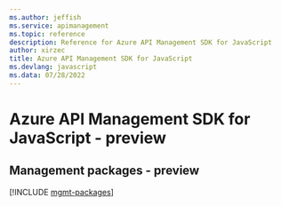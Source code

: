 ```yaml
---
ms.author: jeffish
ms.service: apimanagement
ms.topic: reference
description: Reference for Azure API Management SDK for JavaScript
author: xirzec
title: Azure API Management SDK for JavaScript
ms.devlang: javascript
ms.data: 07/28/2022
---
```

# Azure API Management SDK for JavaScript - preview

## Management packages - preview
[!INCLUDE [mgmt-packages](api-management-mgmt-index.md)]